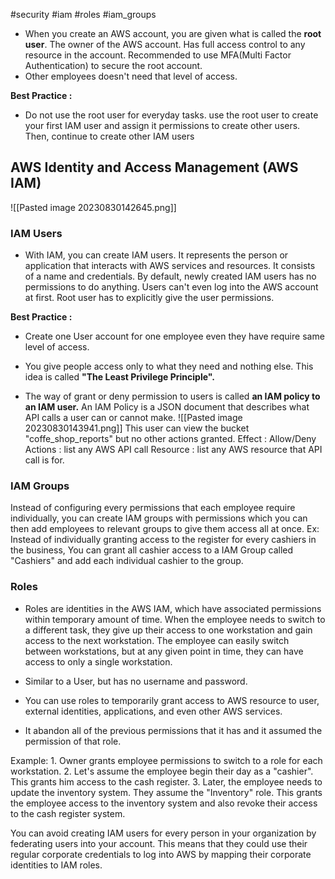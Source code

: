 #security #iam #roles #iam_groups
- When you create an AWS account, you are given what is called the **root user**. 
	The owner of the AWS account. 
	Has full access control to any resource in the account.
	Recommended to use MFA(Multi Factor Authentication) to secure the root account.
- Other employees doesn't need that level of access. 

**Best Practice :**
- Do not use the root user for everyday tasks.
	use the root user to create your first IAM user and assign it permissions to create other users.
	Then, continue to create other IAM users

## AWS Identity and Access Management (AWS IAM)
![[Pasted image 20230830142645.png]]
### IAM Users
- With IAM, you can create IAM users. It represents the person or application that interacts with AWS services and resources. It consists of a name and credentials.
	By default, newly created IAM users has no permissions to do anything. 
	Users can't even log into the AWS account at first.
	Root user has to explicitly give the user permissions.

**Best Practice :**
- Create one User account for one employee even they have require same level of access.

- You give people access only to what they need and nothing else. 
	This idea is called **"The Least Privilege Principle".**
- The way of grant or deny permission to users is called **an IAM policy to an IAM user.**
	An IAM Policy is a JSON document that describes what API calls a user can or cannot make.
	![[Pasted image 20230830143941.png]]
	This user can view the bucket "coffe_shop_reports" but no other actions granted.
		Effect : Allow/Deny
		Actions : list any AWS API call
		Resource : list any AWS resource that API call is for.

### IAM Groups
Instead of configuring every permissions that each employee require individually, you can create IAM groups with permissions which you can then add employees to relevant groups to give them access all at once.
	Ex: Instead of individually granting access to the register for every cashiers in the business, You can grant all cashier access to a IAM Group called "Cashiers" and add each individual cashier to the group.

### Roles
- Roles are identities in the AWS IAM, which have associated permissions within temporary amount of time. 
	When the employee needs to switch to a different task, they give up their access to one workstation and gain access to the next workstation. The employee can easily switch between workstations, but at any given point in time, they can have access to only a single workstation.

- Similar to a User, but has no username and password. 
- You can use roles to temporarily grant access to AWS resource to user, external identities, applications, and even other AWS services. 
- It abandon all of the previous permissions that it has and it assumed the permission of that role.

Example:
	1. Owner grants employee permissions to switch to a role for each workstation.
	2. Let's assume the employee begin their day as a "cashier". This grants him access to the cash register.
	3. Later, the employee needs to update the inventory system. They assume the "Inventory" role. This grants the employee access to the inventory system and also revoke their access to the cash register system.

You can avoid creating IAM users for every person in your organization by federating users into your account. This means that they could use their regular corporate credentials to log into AWS by mapping their corporate identities to IAM roles. 

